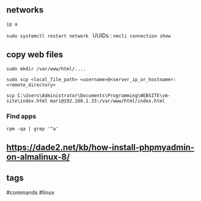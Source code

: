 ## networks

`ip a`

`sudo systemctl restart network
`
UUIDs : `nmcli connection show`

## copy web files

`sudo mkdir /var/www/html/....`

`sudo scp <local_file_path> <username>@<server_ip_or_hostname>:<remote_directory>`

`scp C:\Users\Administrator\Documents\Programming\WEBSITE\vm-site\index.html mari@192.168.1.33:/var/www/html/index.html`

### Find apps
```
rpm -qa | grep '^a'

```

https://dade2.net/kb/how-install-phpmyadmin-on-almalinux-8/
---
## tags

#commands #linux 
